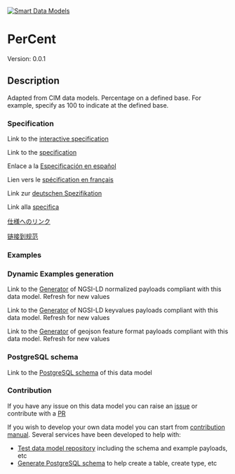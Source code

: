 [![Smart Data Models](https://smartdatamodels.org/wp-content/uploads/2022/01/SmartDataModels_logo.png "Logo")](https://smartdatamodels.org)
# PerCent
Version: 0.0.1

## Description 

Adapted from CIM data models. Percentage on a defined base.   For example, specify as 100 to indicate at the defined base.
### Specification

Link to the [interactive specification](https://swagger.lab.fiware.org/?url=https://smart-data-models.github.io/dataModel.EnergyCIM/PerCent/swagger.yaml)

Link to the [specification](https://github.com/smart-data-models/dataModel.EnergyCIM/blob/master/PerCent/doc/spec.md)

Enlace a la [Especificación en español](https://github.com/smart-data-models/dataModel.EnergyCIM/blob/master/PerCent/doc/spec_ES.md)

Lien vers le [spécification en français](https://github.com/smart-data-models/dataModel.EnergyCIM/blob/master/PerCent/doc/spec_FR.md)

Link zur [deutschen Spezifikation](https://github.com/smart-data-models/dataModel.EnergyCIM/blob/master/PerCent/doc/spec_DE.md)

Link alla [specifica](https://github.com/smart-data-models/dataModel.EnergyCIM/blob/master/PerCent/doc/spec_IT.md)

[仕様へのリンク](https://github.com/smart-data-models/dataModel.EnergyCIM/blob/master/PerCent/doc/spec_JA.md)

[链接到规范](https://github.com/smart-data-models/dataModel.EnergyCIM/blob/master/PerCent/doc/spec_ZH.md)
### Examples
### Dynamic Examples generation

Link to the [Generator](https://smartdatamodels.org/extra/ngsi-ld_generator.php?schemaUrl=https://raw.githubusercontent.com/smart-data-models/dataModel.EnergyCIM/master/PerCent/schema.json&email=info@smartdatamodels.org) of NGSI-LD normalized payloads compliant with this data model. Refresh for new values

Link to the [Generator](https://smartdatamodels.org/extra/ngsi-ld_generator_keyvalues.php?schemaUrl=https://raw.githubusercontent.com/smart-data-models/dataModel.EnergyCIM/master/PerCent/schema.json&email=info@smartdatamodels.org) of NGSI-LD keyvalues payloads compliant with this data model. Refresh for new values

Link to the [Generator](https://smartdatamodels.org/extra/geojson_features_generator.php?schemaUrl=https://raw.githubusercontent.com/smart-data-models/dataModel.EnergyCIM/master/PerCent/schema.json&email=info@smartdatamodels.org) of geojson feature format payloads compliant with this data model. Refresh for new values
### PostgreSQL schema

Link to the [PostgreSQL schema](https://github.com/smart-data-models/dataModel.EnergyCIM/blob/master/PerCent/schema.sql) of this data model
### Contribution

 If you have any issue on this data model you can raise an [issue](https://github.com/smart-data-models/dataModel.EnergyCIM/issues)  or contribute with a [PR](https://github.com/smart-data-models/dataModel.EnergyCIM/pulls)

 If you wish to develop your own data model you can start from [contribution manual](https://bit.ly/contribution_manual). Several services have been developed to help with: 
 - [Test data model repository](https://smartdatamodels.org/index.php/data-models-contribution-api/) including the schema and example payloads, etc
 - [Generate PostgreSQL schema](https://smartdatamodels.org/index.php/sql-service/) to help create a table, create type, etc